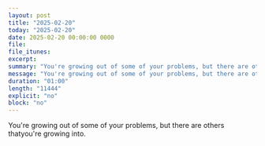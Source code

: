 ```yaml
---
layout: post
title: "2025-02-20"
today: "2025-02-20"
date: 2025-02-20 00:00:00 0000
file:
file_itunes:
excerpt:
summary: "You're growing out of some of your problems, but there are others thatyou're growing into."
message: "You're growing out of some of your problems, but there are others thatyou're growing into."
duration: "01:00"
length: "11444"
explicit: "no"
block: "no"
---
```

You're growing out of some of your problems, but there are others thatyou're growing into.

